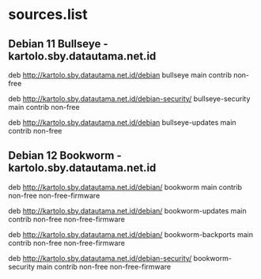 # sources.list
## Debian 11 Bullseye - kartolo.sby.datautama.net.id

deb http://kartolo.sby.datautama.net.id/debian bullseye main contrib non-free

deb http://kartolo.sby.datautama.net.id/debian-security/ bullseye-security main contrib non-free

deb http://kartolo.sby.datautama.net.id/debian bullseye-updates main contrib non-free

## Debian 12 Bookworm - kartolo.sby.datautama.net.id

deb http://kartolo.sby.datautama.net.id/debian/ bookworm main contrib non-free non-free-firmware

deb http://kartolo.sby.datautama.net.id/debian/ bookworm-updates main contrib non-free non-free-firmware

deb http://kartolo.sby.datautama.net.id/debian/ bookworm-backports main contrib non-free non-free-firmware

deb http://kartolo.sby.datautama.net.id/debian-security/ bookworm-security main contrib non-free non-free-firmware

